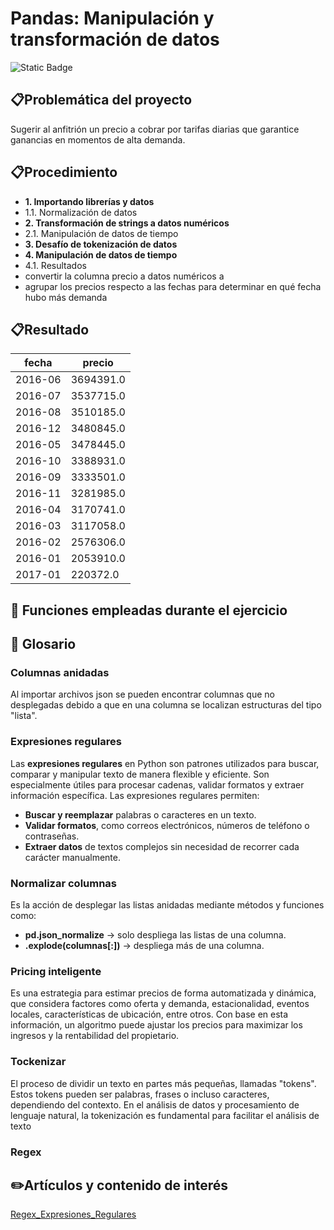 # Pandas: Manipulación y transformación de datos
![Static Badge](https://img.shields.io/badge/Certificado_del_curso-Alura?logo=pandas&color=%231e4181&link=https%3A%2F%2Fapp.aluracursos.com%2Fcertificate%2Fguz27-unameconomia%2Fpandas-transformacion-manipulacion-datos)

## **📋Problemática del proyecto**
Sugerir al anfitrión un precio a cobrar por tarifas diarias que garantice ganancias en momentos de alta demanda.

## **📋Procedimiento**
- **1. Importando librerías y datos**
-  1.1. Normalización de datos
- **2. Transformación de strings a datos numéricos**
- 2.1. Manipulación de datos de tiempo
- **3. Desafío de tokenización de datos**
- **4. Manipulación de datos de tiempo**
- 4.1. Resultados
-  convertir la columna precio a datos numéricos a
-  agrupar los precios respecto a las fechas para determinar en qué fecha hubo más demanda


## **📋Resultado**
|fecha|precio|
|---|---|
|2016-06|3694391\.0|
|2016-07|3537715\.0|
|2016-08|3510185\.0|
|2016-12|3480845\.0|
|2016-05|3478445\.0|
|2016-10|3388931\.0|
|2016-09|3333501\.0|
|2016-11|3281985\.0|
|2016-04|3170741\.0|
|2016-03|3117058\.0|
|2016-02|2576306\.0|
|2016-01|2053910\.0|
|2017-01|220372\.0|

## 🤖 Funciones empleadas durante el ejercicio

## 📒 Glosario
### Columnas anidadas
Al importar archivos json se pueden encontrar columnas que no desplegadas debido a que en una columna se localizan estructuras del tipo "lista".

### Expresiones regulares
Las **expresiones regulares** en Python son patrones utilizados para buscar, comparar y manipular texto de manera flexible y eficiente. Son especialmente útiles para procesar cadenas, validar formatos y extraer información específica.
Las expresiones regulares permiten:
-   **Buscar y reemplazar** palabras o caracteres en un texto.
-   **Validar formatos**, como correos electrónicos, números de teléfono o contraseñas.
-   **Extraer datos** de textos complejos sin necesidad de recorrer cada carácter manualmente.

### Normalizar columnas
Es la acción de desplegar las listas anidadas mediante métodos y funciones como:
- **pd.json_normalize** -> solo despliega las listas de una columna.
- **.explode(columnas[:])** -> despliega más de una columna.

### Pricing inteligente
Es una estrategia para estimar precios de forma automatizada y dinámica, que considera factores como oferta y demanda, estacionalidad, eventos locales, características de ubicación, entre otros. Con base en esta información, un algoritmo puede ajustar los precios para maximizar los ingresos y la rentabilidad del propietario.

### Tockenizar
El proceso de dividir un texto en partes más pequeñas, llamadas "tokens". Estos tokens pueden ser palabras, frases o incluso caracteres, dependiendo del contexto. En el análisis de datos y procesamiento de lenguaje natural, la tokenización es fundamental para facilitar el análisis de texto

### Regex

## ✏️Artículos y contenido de interés
[Regex_Expresiones_Regulares](https://www.alura.com.br/artigos/principais-casos-uso-regex-para-tratamento-dados?_gl=1*1nnru91*_gcl_au*MTcwNTc2NjQ5Ny4xNzQzNjAwMjM3*_ga*NzU3MzMzMjc1LjE3NDM2MDAyMzY.*_ga_WWRP4FFDZK*czE3NDgwOTk5NzEkbzEyOCRnMSR0MTc0ODEwMjUxMCRqNjAkbDAkaDAkZHVPSzIteEdCY2p1blplTFdKdHhSSHVVYkRGZ3RyRDFqYXc.)
